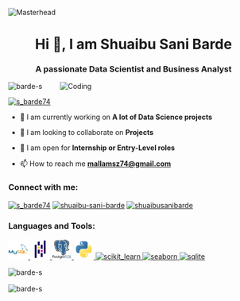 ![Masterhead](https://wallpaperaccess.com/full/1704476.jpg)
<h1 align="center">Hi 👋, I am Shuaibu Sani Barde</h1>
<h3 align="center">A passionate Data Scientist and Business Analyst</h3>
<img align="right"alt="Coding" width="400" src="https://blog.imarticus.org/wp-content/uploads/2020/09/rt.gif">


<p align="left"> <img src="https://komarev.com/ghpvc/?username=barde-s&label=Profile%20views&color=0e75b6&style=flat" alt="barde-s" /> </p>

<p align="left"> <a href="https://twitter.com/s_barde74" target="blank"><img src="https://img.shields.io/twitter/follow/s_barde74?logo=twitter&style=for-the-badge" alt="s_barde74" /></a> </p>

- 🌱 I am currently working on **A lot of Data Science projects**

- 👯 I am looking to collaborate on **Projects**

- 🤝 I am open for **Internship or Entry-Level roles**

- 📫 How to reach me **mallamsz74@gmail.com**

<h3 align="left">Connect with me:</h3>
<p align="left">
<a href="https://twitter.com/s_barde74" target="blank"><img align="center" src="https://raw.githubusercontent.com/rahuldkjain/github-profile-readme-generator/master/src/images/icons/Social/twitter.svg" alt="s_barde74" height="30" width="40" /></a>
<a href="https://linkedin.com/in/shuaibu-sani-barde" target="blank"><img align="center" src="https://raw.githubusercontent.com/rahuldkjain/github-profile-readme-generator/master/src/images/icons/Social/linked-in-alt.svg" alt="shuaibu-sani-barde" height="30" width="40" /></a>
<a href="https://kaggle.com/shuaibusanibarde" target="blank"><img align="center" src="https://raw.githubusercontent.com/rahuldkjain/github-profile-readme-generator/master/src/images/icons/Social/kaggle.svg" alt="shuaibusanibarde" height="30" width="40" /></a>
</p>

<h3 align="left">Languages and Tools:</h3>
<p align="left"> <a href="https://www.mysql.com/" target="_blank" rel="noreferrer"> <img src="https://raw.githubusercontent.com/devicons/devicon/master/icons/mysql/mysql-original-wordmark.svg" alt="mysql" width="40" height="40"/> </a> <a href="https://pandas.pydata.org/" target="_blank" rel="noreferrer"> <img src="https://raw.githubusercontent.com/devicons/devicon/2ae2a900d2f041da66e950e4d48052658d850630/icons/pandas/pandas-original.svg" alt="pandas" width="40" height="40"/> </a> <a href="https://www.postgresql.org" target="_blank" rel="noreferrer"> <img src="https://raw.githubusercontent.com/devicons/devicon/master/icons/postgresql/postgresql-original-wordmark.svg" alt="postgresql" width="40" height="40"/> </a> <a href="https://www.python.org" target="_blank" rel="noreferrer"> <img src="https://raw.githubusercontent.com/devicons/devicon/master/icons/python/python-original.svg" alt="python" width="40" height="40"/> </a> <a href="https://scikit-learn.org/" target="_blank" rel="noreferrer"> <img src="https://upload.wikimedia.org/wikipedia/commons/0/05/Scikit_learn_logo_small.svg" alt="scikit_learn" width="40" height="40"/> </a> <a href="https://seaborn.pydata.org/" target="_blank" rel="noreferrer"> <img src="https://seaborn.pydata.org/_images/logo-mark-lightbg.svg" alt="seaborn" width="40" height="40"/> </a> <a href="https://www.sqlite.org/" target="_blank" rel="noreferrer"> <img src="https://www.vectorlogo.zone/logos/sqlite/sqlite-icon.svg" alt="sqlite" width="40" height="40"/> </a> </p>

<p><img align="center" src="https://github-readme-stats.vercel.app/api/top-langs?username=barde-s&show_icons=true&locale=en&layout=compact" alt="barde-s" /></p>

<p><img align="center" src="https://github-readme-streak-stats.herokuapp.com/?user=barde-s&" alt="barde-s" /></p>
